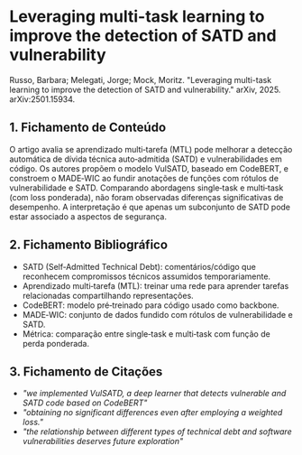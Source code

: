 # Leveraging multi-task learning to improve the detection of SATD and vulnerability

Russo, Barbara; Melegati, Jorge; Mock, Moritz. "Leveraging multi-task learning to improve the detection of SATD and vulnerability." arXiv, 2025. arXiv:2501.15934.

## 1. Fichamento de Conteúdo

O artigo avalia se aprendizado multi‑tarefa (MTL) pode melhorar a detecção automática de dívida técnica auto‑admitida (SATD) e vulnerabilidades em código. Os autores propõem o modelo VulSATD, baseado em CodeBERT, e constroem o MADE‑WIC ao fundir anotações de funções com rótulos de vulnerabilidade e SATD. Comparando abordagens single‑task e multi‑task (com loss ponderada), não foram observadas diferenças significativas de desempenho. A interpretação é que apenas um subconjunto de SATD pode estar associado a aspectos de segurança.

## 2. Fichamento Bibliográfico

* SATD (Self‑Admitted Technical Debt): comentários/código que reconhecem compromissos técnicos assumidos temporariamente.
* Aprendizado multi‑tarefa (MTL): treinar uma rede para aprender tarefas relacionadas compartilhando representações.
* CodeBERT: modelo pré‑treinado para código usado como backbone.
* MADE‑WIC: conjunto de dados fundido com rótulos de vulnerabilidade e SATD.
* Métrica: comparação entre single‑task e multi‑task com função de perda ponderada.


## 3. Fichamento de Citações

* _"we implemented VulSATD, a deep learner that detects vulnerable and SATD code based on CodeBERT"_
* _"obtaining no significant differences even after employing a weighted loss."_
* _"the relationship between different types of technical debt and software vulnerabilities deserves future exploration"_
